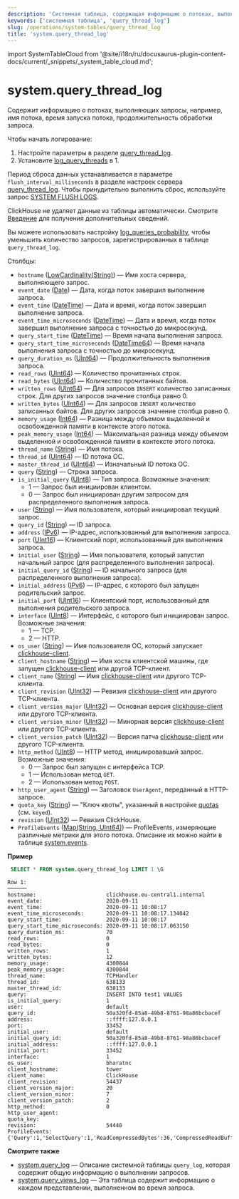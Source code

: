 ```yaml
---
description: 'Системная таблица, содержащая информацию о потоках, выполняющих запросы, например, имя потока, время запуска потока, продолжительность обработки запроса.'
keywords: ['системная таблица', 'query_thread_log']
slug: /operations/system-tables/query_thread_log
title: 'system.query_thread_log'
---
```


import SystemTableCloud from '@site/i18n/ru/docusaurus-plugin-content-docs/current/_snippets/_system_table_cloud.md';


# system.query_thread_log

<SystemTableCloud/>

Содержит информацию о потоках, выполняющих запросы, например, имя потока, время запуска потока, продолжительность обработки запроса.

Чтобы начать логирование:

1.  Настройте параметры в разделе [query_thread_log](/operations/server-configuration-parameters/settings#query_thread_log).
2.  Установите [log_query_threads](/operations/settings/settings#log_query_threads) в 1.

Период сброса данных устанавливается в параметре `flush_interval_milliseconds` в разделе настроек сервера [query_thread_log](/operations/server-configuration-parameters/settings#query_thread_log). Чтобы принудительно выполнить сброс, используйте запрос [SYSTEM FLUSH LOGS](/sql-reference/statements/system#flush-logs).

ClickHouse не удаляет данные из таблицы автоматически. Смотрите [Введение](/operations/system-tables/overview#system-tables-introduction) для получения дополнительных сведений.

Вы можете использовать настройку [log_queries_probability](/operations/settings/settings#log_queries_probability), чтобы уменьшить количество запросов, зарегистрированных в таблице `query_thread_log`.

Столбцы:

- `hostname` ([LowCardinality(String)](../../sql-reference/data-types/string.md)) — Имя хоста сервера, выполняющего запрос.
- `event_date` ([Date](../../sql-reference/data-types/date.md)) — Дата, когда поток завершил выполнение запроса.
- `event_time` ([DateTime](../../sql-reference/data-types/datetime.md)) — Дата и время, когда поток завершил выполнение запроса.
- `event_time_microseconds` ([DateTime](../../sql-reference/data-types/datetime.md)) — Дата и время, когда поток завершил выполнение запроса с точностью до микросекунд.
- `query_start_time` ([DateTime](../../sql-reference/data-types/datetime.md)) — Время начала выполнения запроса.
- `query_start_time_microseconds` ([DateTime64](../../sql-reference/data-types/datetime64.md)) — Время начала выполнения запроса с точностью до микросекунд.
- `query_duration_ms` ([UInt64](/sql-reference/data-types/int-uint#integer-ranges)) — Продолжительность выполнения запроса.
- `read_rows` ([UInt64](/sql-reference/data-types/int-uint#integer-ranges)) — Количество прочитанных строк.
- `read_bytes` ([UInt64](/sql-reference/data-types/int-uint#integer-ranges)) — Количество прочитанных байтов.
- `written_rows` ([UInt64](/sql-reference/data-types/int-uint#integer-ranges)) — Для запросов `INSERT` количество записанных строк. Для других запросов значение столбца равно 0.
- `written_bytes` ([UInt64](/sql-reference/data-types/int-uint#integer-ranges)) — Для запросов `INSERT` количество записанных байтов. Для других запросов значение столбца равно 0.
- `memory_usage` ([Int64](../../sql-reference/data-types/int-uint.md)) — Разница между объемом выделенной и освобожденной памяти в контексте этого потока.
- `peak_memory_usage` ([Int64](../../sql-reference/data-types/int-uint.md)) — Максимальная разница между объемом выделенной и освобожденной памяти в контексте этого потока.
- `thread_name` ([String](../../sql-reference/data-types/string.md)) — Имя потока.
- `thread_id` ([UInt64](../../sql-reference/data-types/int-uint.md)) — ID потока ОС.
- `master_thread_id` ([UInt64](/sql-reference/data-types/int-uint#integer-ranges)) — Изначальный ID потока ОС.
- `query` ([String](../../sql-reference/data-types/string.md)) — Строка запроса.
- `is_initial_query` ([UInt8](/sql-reference/data-types/int-uint#integer-ranges)) — Тип запроса. Возможные значения:
    - 1 — Запрос был инициирован клиентом.
    - 0 — Запрос был инициирован другим запросом для распределенного выполнения запроса.
- `user` ([String](../../sql-reference/data-types/string.md)) — Имя пользователя, который инициировал текущий запрос.
- `query_id` ([String](../../sql-reference/data-types/string.md)) — ID запроса.
- `address` ([IPv6](../../sql-reference/data-types/ipv6.md)) — IP-адрес, использованный для выполнения запроса.
- `port` ([UInt16](/sql-reference/data-types/int-uint#integer-ranges)) — Клиентский порт, использованный для выполнения запроса.
- `initial_user` ([String](../../sql-reference/data-types/string.md)) — Имя пользователя, который запустил начальный запрос (для распределенного выполнения запроса).
- `initial_query_id` ([String](../../sql-reference/data-types/string.md)) — ID начального запроса (для распределенного выполнения запроса).
- `initial_address` ([IPv6](../../sql-reference/data-types/ipv6.md)) — IP-адрес, с которого был запущен родительский запрос.
- `initial_port` ([UInt16](/sql-reference/data-types/int-uint#integer-ranges)) — Клиентский порт, использованный для выполнения родительского запроса.
- `interface` ([UInt8](/sql-reference/data-types/int-uint#integer-ranges)) — Интерфейс, с которого был инициирован запрос. Возможные значения:
    - 1 — TCP.
    - 2 — HTTP.
- `os_user` ([String](../../sql-reference/data-types/string.md)) — Имя пользователя ОС, который запускает [clickhouse-client](../../interfaces/cli.md).
- `client_hostname` ([String](../../sql-reference/data-types/string.md)) — Имя хоста клиентской машины, где запущен [clickhouse-client](../../interfaces/cli.md) или другой TCP-клиент.
- `client_name` ([String](../../sql-reference/data-types/string.md)) — Имя [clickhouse-client](../../interfaces/cli.md) или другого TCP-клиента.
- `client_revision` ([UInt32](../../sql-reference/data-types/int-uint.md)) — Ревизия [clickhouse-client](../../interfaces/cli.md) или другого TCP-клиента.
- `client_version_major` ([UInt32](../../sql-reference/data-types/int-uint.md)) — Основная версия [clickhouse-client](../../interfaces/cli.md) или другого TCP-клиента.
- `client_version_minor` ([UInt32](../../sql-reference/data-types/int-uint.md)) — Минорная версия [clickhouse-client](../../interfaces/cli.md) или другого TCP-клиента.
- `client_version_patch` ([UInt32](../../sql-reference/data-types/int-uint.md)) — Версия патча [clickhouse-client](../../interfaces/cli.md) или другого TCP-клиента.
- `http_method` ([UInt8](/sql-reference/data-types/int-uint#integer-ranges)) — HTTP метод, инициировавший запрос. Возможные значения:
    - 0 — Запрос был запущен с интерфейса TCP.
    - 1 — Использован метод `GET`.
    - 2 — Использован метод `POST`.
- `http_user_agent` ([String](../../sql-reference/data-types/string.md)) — Заголовок `UserAgent`, переданный в HTTP-запросе.
- `quota_key` ([String](../../sql-reference/data-types/string.md)) — "Ключ квоты", указанный в настройке [quotas](../../operations/quotas.md) (см. `keyed`).
- `revision` ([UInt32](../../sql-reference/data-types/int-uint.md)) — Ревизия ClickHouse.
- `ProfileEvents` ([Map(String, UInt64)](../../sql-reference/data-types/array.md)) — ProfileEvents, измеряющие различные метрики для этого потока. Описание их можно найти в таблице [system.events](/operations/system-tables/events).

**Пример**

```sql
 SELECT * FROM system.query_thread_log LIMIT 1 \G
```

```text
Row 1:
──────
hostname:                      clickhouse.eu-central1.internal
event_date:                    2020-09-11
event_time:                    2020-09-11 10:08:17
event_time_microseconds:       2020-09-11 10:08:17.134042
query_start_time:              2020-09-11 10:08:17
query_start_time_microseconds: 2020-09-11 10:08:17.063150
query_duration_ms:             70
read_rows:                     0
read_bytes:                    0
written_rows:                  1
written_bytes:                 12
memory_usage:                  4300844
peak_memory_usage:             4300844
thread_name:                   TCPHandler
thread_id:                     638133
master_thread_id:              638133
query:                         INSERT INTO test1 VALUES
is_initial_query:              1
user:                          default
query_id:                      50a320fd-85a8-49b8-8761-98a86bcbacef
address:                       ::ffff:127.0.0.1
port:                          33452
initial_user:                  default
initial_query_id:              50a320fd-85a8-49b8-8761-98a86bcbacef
initial_address:               ::ffff:127.0.0.1
initial_port:                  33452
interface:                     1
os_user:                       bharatnc
client_hostname:               tower
client_name:                   ClickHouse
client_revision:               54437
client_version_major:          20
client_version_minor:          7
client_version_patch:          2
http_method:                   0
http_user_agent:
quota_key:
revision:                      54440
ProfileEvents:        {'Query':1,'SelectQuery':1,'ReadCompressedBytes':36,'CompressedReadBufferBlocks':1,'CompressedReadBufferBytes':10,'IOBufferAllocs':1,'IOBufferAllocBytes':89,'ContextLock':15,'RWLockAcquiredReadLocks':1}
```

**Смотрите также**

- [system.query_log](/operations/system-tables/query_log) — Описание системной таблицы `query_log`, которая содержит общую информацию о выполнении запросов.
- [system.query_views_log](/operations/system-tables/query_views_log) — Эта таблица содержит информацию о каждом представлении, выполненном во время запроса.
